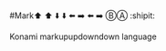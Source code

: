 #Mark:arrow_up: :arrow_up: :arrow_down: :arrow_down: :arrow_left: :arrow_right: :arrow_left: :arrow_right: ⒷⒶ  :shipit:

Konami markupupdowndown language
